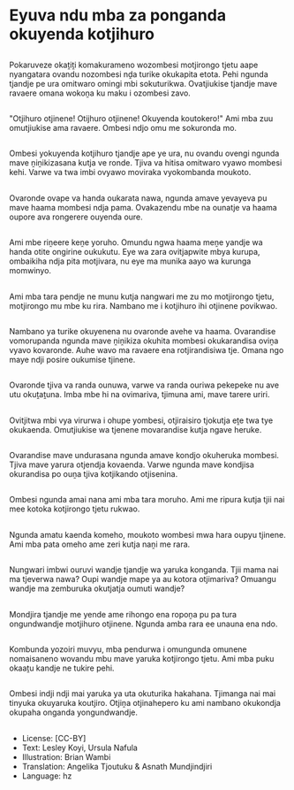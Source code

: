 # Eyuva ndu mba za ponganda okuyenda kotjihuro

##
Pokaruveze okaṱiṱi komakurameno wozombesi motjirongo tjetu aape nyangatara ovandu nozombesi nḓa turike okukapita etota. Pehi ngunda tjandje pe ura omitwaro omingi mbi sokuturikwa. Ovatjiukise tjandje mave ravaere omana wokoṋa ku maku i ozombesi zavo.

##
"Otjihuro otjinene! Otijhuro otjinene! Okuyenda koutokero!" Ami mba zuu omutjiukise ama ravaere. Ombesi ndjo omu me sokuronda mo.

##
Ombesi yokuyenda kotjihuro tjandje ape ye ura, nu ovandu ovengi ngunda mave ṋiṋikizasana kutja ve ronde. Tjiva va hitisa omitwaro vyawo mombesi kehi. Varwe va twa imbi ovyawo moviraka vyokombanda moukoto.

##
Ovaronde ovape va handa oukarata nawa, ngunda amave yevayeva pu mave haama mombesi ndja pama. Ovakazendu mbe na ounatje va haama oupore ava rongerere ouyenda oure.

##
Ami mbe riṋeere keṋe yoruho. Omundu ngwa haama meṋe yandje wa handa otite ongirine oukukutu. Eye wa zara ovitjapwite mbya kurupa, ombaikiha ndja pita motjivara, nu eye ma munika aayo wa kurunga momwinyo.

##
Ami mba tara pendje ne munu kutja nangwari me zu mo motjirongo tjetu, motjirongo mu mbe ku rira. Nambano me i kotjihuro ihi otjinene povikwao.

##
Nambano ya turike okuyenena nu ovaronde avehe va haama. Ovarandise vomorupanda ngunda mave ṋiṋikiza okuhita mombesi okukarandisa oviṋa vyavo kovaronde. Auhe wavo ma ravaere ena rotjirandisiwa tje. Omana ngo maye ndji posire oukumise tjinene.

##
Ovaronde tjiva va randa ounuwa, varwe va randa ouriwa pekepeke nu ave utu okuṱaṱuna. Imba mbe hi na ovimariva, tjimuna ami, mave tarere uriri.

##
Ovitjitwa mbi vya virurwa i ohupe yombesi, otjiraisiro tjokutja eṱe twa tye okukaenda. Omutjiukise wa tjenene movarandise kutja ngave heruke.

##
Ovarandise mave undurasana ngunda amave kondjo okuheruka mombesi. Tjiva mave yarura otjendja kovaenda. Varwe ngunda mave kondjisa okurandisa po ouṋa tjiva kotjikando otjisenina.

##
Ombesi ngunda amai nana ami mba tara moruho. Ami me ripura kutja tjii nai mee kotoka kotjirongo tjetu rukwao.

##
Ngunda amatu kaenda komeho, moukoto wombesi mwa hara oupyu tjinene. Ami mba pata omeho ame zeri kutja naṋi me rara.

##
Nungwari imbwi ouruvi wandje tjandje wa yaruka konganda. Tjii mama nai ma tjeverwa nawa? Oupi wandje mape ya au kotora otjimariva? Omuangu wandje ma zemburuka okutjatja oumuti wandje?

##
Mondjira tjandje me yende ame rihongo ena ropoṋa pu pa tura ongundwandje motjihuro otjinene. Ngunda amba rara ee unauna ena ndo.

##
Kombunda yozoiri muvyu, mba pendurwa i omungunda omunene nomaisaneno wovandu mbu mave yaruka kotjirongo tjetu. Ami mba puku okaaṱu kandje ne tukire pehi.

##
Ombesi indji ndji mai yaruka ya uta okuturika hakahana. Tjimanga nai mai tinyuka okuyaruka koutjiro. Otjiṋa otjinahepero ku ami nambano okukondja okupaha onganda yongundwandje.

##
* License: [CC-BY]
* Text: Lesley Koyi, Ursula Nafula
* Illustration: Brian Wambi
* Translation: Angelika Tjoutuku & Asnath Mundjindjiri
* Language: hz
